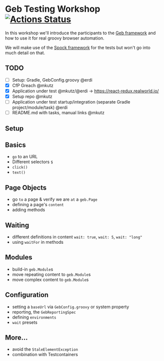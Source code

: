 # Geb Testing Workshop [![Actions Status](https://github.com/mkutz/geb-testing-workshop/workflows/CI/badge.svg)](https://github.com/mkutz/geb-testing-workshop/actions)

In this workshop we'll introduce the participants to the [Geb framework](https://gebish.org) and how to use it for real groovy browser automation.

We will make use of the [Spock framework](http://spockframework.org) for the tests but won't go into much detail on that.

## TODO

- [ ] Setup: Gradle, GebConfig.groovy @erdi
- [X] CfP Greach @mkutz
- [X] Application under test @mkutz/@erdi → https://react-redux.realworld.io/
- [X] Setup repo @mkutz
- [ ] Application under test startup/integration (separate Gradle project/module/task) @erdi
- [ ] README.md with tasks, manual links @mkutz

## Setup

## Basics

- `go` to an URL
- Different selectors `$`
- `click()`
- `text()`

## Page Objects

- go `to` a page & verify we are `at` a `geb.Page`
- defining a page's `content`
- adding methods

## Waiting

- different definitions in content `wait: true`, `wait: 5`, `wait: "long"`
- using `waitFor` in methods

## Modules

- build-in `geb.Module`s
- move repeating content to `geb.Module`s
- move complex content to `geb.Module`s

## Configuration

- setting a `baseUrl` via `GebConfig.groovy` or system property
- reporting, the `GebReportingSpec`
- defining `environments`
- `wait` presets

## More…

- avoid the `StaleElementException`
- combination with Testcontainers